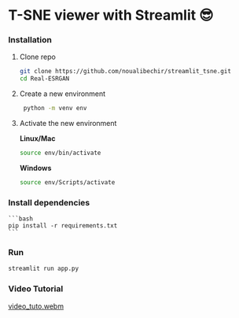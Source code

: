 # T-SNE viewer with Streamlit 😎



### Installation
1. Clone repo
   ```bash
   git clone https://github.com/noualibechir/streamlit_tsne.git
   cd Real-ESRGAN
   
   ```
2. Create a new environment 
    ```bash
     python -m venv env
    ```
3. Activate the new environment

   **Linux/Mac**

    ```bash
    source env/bin/activate
    ```
   **Windows**
   ```bash
   source env/Scripts/activate
   ```
### Install dependencies 
    
    ```bash
    pip install -r requirements.txt
    ```
### Run
   ```bash
   streamlit run app.py
   ```
### Video Tutorial 
[video_tuto.webm](https://github.com/noualibechir/streamlit_tsne/assets/94851376/fb6249fc-8c2f-4601-b419-47605a4bc6c0)


